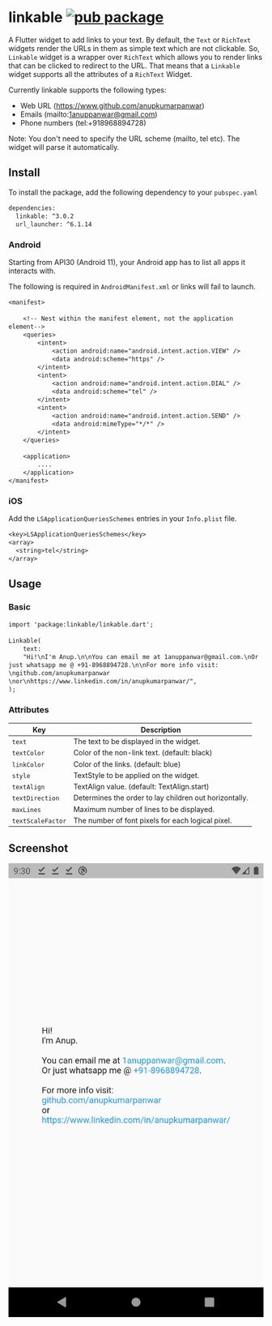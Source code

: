 # linkable [![pub package](https://img.shields.io/pub/v/linkable.svg)](https://pub.dartlang.org/packages/linkable)

A Flutter widget to add links to your text. By default, the `Text` or `RichText` widgets render the
URLs in them as simple text which are not clickable. So, `Linkable` widget is a wrapper
over `RichText` which allows you to render links that can be clicked to redirect to the URL. That
means that a `Linkable` widget supports all the attributes of a `RichText` Widget.

Currently linkable supports the following types:

- Web URL (https://www.github.com/anupkumarpanwar)
- Emails (mailto:1anuppanwar@gmail.com)
- Phone numbers (tel:+918968894728)

Note: You don't need to specify the URL scheme (mailto, tel etc). The widget will parse it
automatically.

## Install

To install the package, add the following dependency to your `pubspec.yaml`

```
dependencies:
  linkable: ^3.0.2
  url_launcher: ^6.1.14
```

### Android

Starting from API30 (Android 11), your Android app has to list all apps it interacts with.

The following is required in `AndroidManifest.xml` or links will fail to launch.

```
<manifest>

    <!-- Nest within the manifest element, not the application element-->
    <queries>
        <intent>
            <action android:name="android.intent.action.VIEW" />
            <data android:scheme="https" />
        </intent>
        <intent>
            <action android:name="android.intent.action.DIAL" />
            <data android:scheme="tel" />
        </intent>
        <intent>
            <action android:name="android.intent.action.SEND" />
            <data android:mimeType="*/*" />
        </intent>
    </queries>

    <application>
        ....
    </application>
</manifest>
```

### iOS

Add the `LSApplicationQueriesSchemes` entries in your `Info.plist` file.

```
<key>LSApplicationQueriesSchemes</key>
<array>
  <string>tel</string>
</array>
```

## Usage

### Basic

```
import 'package:linkable/linkable.dart';

Linkable(
	text:
	"Hi!\nI'm Anup.\n\nYou can email me at 1anuppanwar@gmail.com.\nOr just whatsapp me @ +91-8968894728.\n\nFor more info visit: \ngithub.com/anupkumarpanwar \nor\nhttps://www.linkedin.com/in/anupkumarpanwar/",
);
```

### Attributes

| Key  				          | Description   												   	                             |
|--------------------|------------------------------------------------------------|
| `text` 			         | The text to be displayed in the widget.  							           |
| `textColor` 		     | Color of the non-link text. (default: black)						         |
| `linkColor` 		     | Color of the links. (default: blue) 								               |
| `style` 			        | TextStyle to be applied on the widget. 							             |
| `textAlign` 		     | TextAlign value. (default: TextAlign.start)						          |
| `textDirection` 	  | Determines the order to lay children out horizontally. 			 |
| `maxLines` 		      | Maximum number of lines to be displayed. 						            |
| `textScaleFactor`	 | The number of font pixels for each logical pixel. 				     |

## Screenshot

![Screenshot](./example/screenshot.png)